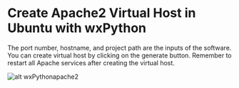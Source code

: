 # Create Apache2 Virtual Host in Ubuntu with wxPython


 The port number, hostname, and project path are the inputs of the software. You can create virtual host by clicking on the generate button. Remember to restart all Apache services after creating the virtual host.

![alt wxPythonapache2](https://github.com/mortenaho/project-pictures/blob/master/Screenshot%20from%202020-03-08%2020-10-01.png)
